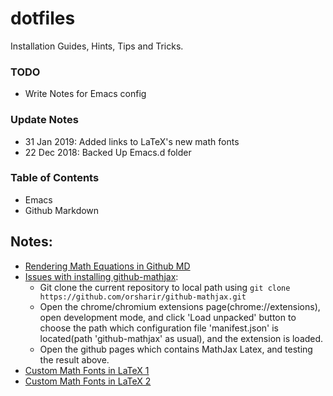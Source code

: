 # dotfiles
Installation Guides, Hints, Tips and Tricks. 

### TODO
- Write Notes for Emacs config

### Update Notes
- 31 Jan 2019: Added links to LaTeX's new math fonts
- 22 Dec 2018: Backed Up Emacs.d folder

### Table of Contents
- Emacs
- Github Markdown

## Notes:
- [Rendering Math Equations in Github MD](https://github.com/github/markup/issues/897)
- [Issues with installing github-mathjax](https://github.com/orsharir/github-mathjax/issues/24#issuecomment-438140315):
  - Git clone the current repository to local path using ``git clone https://github.com/orsharir/github-mathjax.git``
  - Open the chrome/chromium extensions page(chrome://extensions), open development mode, and click 'Load unpacked' button to choose the path which configuration file 'manifest.json' is located(path 'github-mathjax' as usual), and the extension is loaded.
  - Open the github pages which contains MathJax Latex, and testing the result above.
- [Custom Math Fonts in LaTeX 1](https://tex.stackexchange.com/questions/58098/what-are-all-the-font-styles-i-can-use-in-math-mode) 
- [Custom Math Fonts in LaTeX 2](https://tex.stackexchange.com/questions/215375/how-to-get-the-old-mathcal-letters) 
